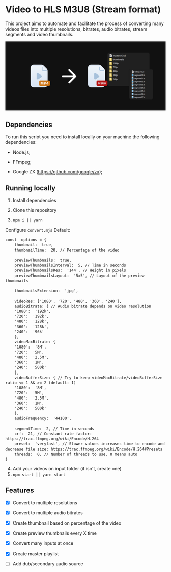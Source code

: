 
# Video to HLS M3U8 (Stream format)

  

This project aims to automate and facilitate the process of converting many videos files into multiple resolutions, bitrates, audio bitrates, stream segments and video thumbnails.

![Example](/.github/banner2.png)

## Dependencies

  

To run this script you need to install locally on your machine the following dependencies:

  

- Node.js;

- FFmpeg;

- Google ZX (https://github.com/google/zx);

  

## Running locally

  

1. Install dependencies

2. Clone this repository
3. ```npm i || yarn```

Configure `convert.mjs`
Default:
```
const  options = {
	thumbnail:  true,
	thumbnailTime:  20, // Percentage of the video
	
	previewThumbnails:  true,
	previewThumbnailsInterval:  5, // Time in seconds
	previewThumbnailsRes:  '144', // Height in pixels
	previewThumbnailsLayout:  '5x5', // Layout of the preview thumbnails
	
	thumbnailsExtension:  'jpg',
	
	videoRes: ['1080', '720', '480', '360', '240'],
	audioBitrate: { // Audio bitrate depends on video resolution
	'1080':  '192k',
	'720':  '192k',
	'480':  '128k',
	'360':  '128k',
	'240':  '96k'
	},
	videoMaxBitrate: {
	'1080':  '8M',
	'720':  '5M',
	'480':  '2.5M',
	'360':  '1M',
	'240':  '500k'
	},
	videoBufferSize: { // Try to keep videoMaxBitrate/videoBufferSize ratio <= 1 && >= 2 (default: 1)
	'1080':  '8M',
	'720':  '5M',
	'480':  '2.5M',
	'360':  '1M',
	'240':  '500k'
	},
	audioFrequency:  '44100',
	
	segmentTime:  2, // Time in seconds
	crf:  21, // Constant rate factor: https://trac.ffmpeg.org/wiki/Encode/H.264
	preset:  'veryfast', // Slower values increases time to encode and decrease file size: https://trac.ffmpeg.org/wiki/Encode/H.264#Presets
	threads:  0, // Number of threads to use. 0 means auto
}
```

4. Add your videos on input folder (if isn't, create one)
5. ```npm start || yarn start```
  

## Features

  

- [x] Convert to multiple resolutions

- [x] Convert to multiple audio bitrates

- [x] Create thumbnail based on percentage of the video

- [x] Create preview thumbnails every X time

- [x] Convert many inputs at once

- [x] Create master playlist

- [ ] Add dub/secondary audio source
